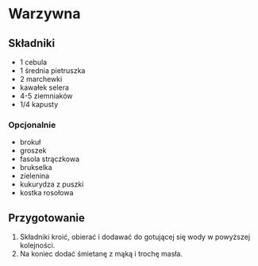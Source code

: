 # Warzywna

## Składniki

- 1 cebula
- 1 średnia pietruszka
- 2 marchewki
- kawałek selera
- 4-5 ziemniaków
- 1/4 kapusty

### Opcjonalnie

- brokuł
- groszek
- fasola strączkowa
- brukselka
- zielenina
- kukurydza z puszki
- kostka rosołowa

## Przygotowanie

1. Składniki kroić, obierać i dodawać do gotującej się wody w powyższej kolejności.
1. Na koniec dodać śmietanę z mąką i trochę masła.
